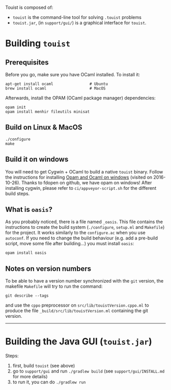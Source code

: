 Touist is composed of:
- `touist` is the command-line tool for solving `.touist` problems
- `touist.jar`, (in `support/gui/`) is a graphical interface for `touist`.

Building `touist`
=================

## Prerequisites
Before you go, make sure you have OCaml installed. To install it:

    apt-get install ocaml                # Ubuntu
    brew install ocaml                   # MacOS

Afterwards, install the OPAM (OCaml package manager) dependencies:

    opam init
    opam install menhir fileutils minisat

## Build on Linux & MacOS

    ./configure
    make

## Build it on windows

You will need to get Cygwin + OCaml to build a native `touist` binary. Follow
the instructions for installing [Opam and Ocaml on
windows](http://fdopen.github.io/opam-repository-mingw/installation/)
(visited on 2016-10-26). Thanks to fdopen on github, we have opam on
windows! After installing cygwin, please refer to `ci/appveyor-script.sh`
for the different build steps.

## What is `oasis`?

As you probably noticed, there is a file named `_oasis`. This file contains
the instructions to create the build system (`./configure`, `setup.ml` and
`Makefile`) for the project. It works similarly to the `configure.ac` when
you use `autoconf`. If you need to change the build behaviour (e.g. add a
pre-build script, move some file after building...) you must install
`oasis`:

    opam install oasis

## Notes on version numbers

To be able to have a version number synchronized with the `git` version,
the makefile `Makefile` will try to run the command:

	git describe --tags

and use the `cppo` preprocessor on `src/lib/touistVersion.cppo.ml` to produce the
file `_build/src/lib/touistVersion.ml` containing the git version.

----------

Building the Java GUI (`touist.jar`)
===================================

Steps:

1. first, build `touist` (see above)
2. go to `support/gui` and run `./gradlew build`
   (see `support/gui/INSTALL.md` for more details)
3. to run it, you can do `./gradlew run`
